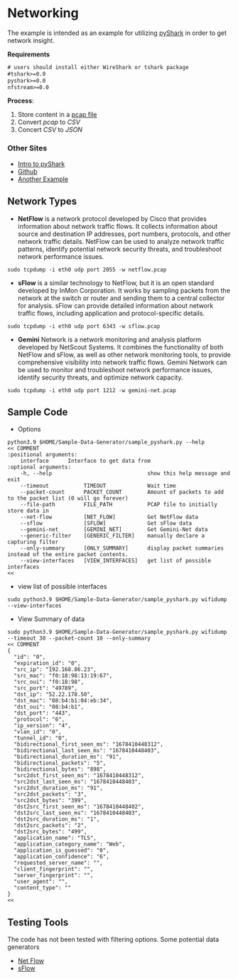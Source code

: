 # Networking 

The example is intended as an example for utilizing [pyShark](https://pypi.org/project/pyshark/) in order to get network
insight.

**Requirements**
```requirements.txt
# users should install either WireShark or tshark package
#tshark>=0.0
pyshark>=0.0
nfstream>=0.0
```

**Process**:
1. Store content in a [pcap file](https://www.reviversoft.com/file-extensions/pcap#:~:text=what%20is%20a.pcap%20file%3F%20The.pcap%20file%20extension%20is,analyzing%20the%20network%20characteristics%20of%20a%20certain%20data.)
2. Convert _pcap_ to _CSV_
3. Concert _CSV_ to _JSON_

### Other Sites
* [Intro to pyShark](https://thepacketgeek.com/pyshark/intro-to-pyshark/)
* [Github](https://github.com/KimiNewt/pyshark)
* [Another Example](https://github.com/Ganeshbg/pyshark)

## Network Types

* **NetFlow** is a network protocol developed by Cisco that provides information about network traffic flows. It collects 
information about source and destination IP addresses, port numbers, protocols, and other network traffic details. 
NetFlow can be used to analyze network traffic patterns, identify potential network security threats, and troubleshoot 
network performance issues.
```shell
sudo tcpdump -i eth0 udp port 2055 -w netflow.pcap
```

* **sFlow** is a similar technology to NetFlow, but it is an open standard developed by InMon Corporation. It works by 
sampling packets from the network at the switch or router and sending them to a central collector for analysis. sFlow 
can provide detailed information about network traffic flows, including application and protocol-specific details. 
```shell
sudo tcpdump -i eth0 udp port 6343 -w sflow.pcap
```

* **Gemini** Network is a network monitoring and analysis platform developed by NetScout Systems. It combines the 
functionality of both NetFlow and sFlow, as well as other network monitoring tools, to provide comprehensive visibility 
into network traffic flows. Gemini Network can be used to monitor and troubleshoot network performance issues, identify 
security threats, and optimize network capacity.
```shell
sudo tcpdump -i eth0 udp port 1212 -w gemini-net.pcap
```

## Sample Code
* Options 
```shell
python3.9 $HOME/Sample-Data-Generator/sample_pyshark.py --help
<< COMMENT
:positional arguments:
    interface      Interface to get data from
:optional arguments:
    -h, --help                              show this help message and exit
    --timeout           TIMEOUT             Wait time
    --packet-count      PACKET_COUNT        Amount of packets to add to the packet list (0 will go forever)
    --file-path         FILE_PATH           PCAP file to initially store data in
    --net-flow          [NET_FLOW]          Get NetFlow data
    --sflow             [SFLOW]             Get sFlow data
    --gemini-net        [GEMINI_NET]        Get Gemini-Net data
    --generic-filter    [GENERIC_FILTER]    manually declare a capturing filter
    --only-summary      [ONLY_SUMMARY]      display packet summaries instead of the entire packet contents.
    --view-interfaces   [VIEW_INTERFACES]   get list of possible interfaces
<<

```

* view list of possible interfaces 
```shell
sudo python3.9 $HOME/Sample-Data-Generator/sample_pyshark.py wifidump --view-interfaces
```

* View Summary of data  
```shell
sudo python3.9 $HOME/Sample-Data-Generator/sample_pyshark.py wifidump --timeout 30 --packet-count 10 --only-summary 
<< COMMENT
{
  "id": "0",
  "expiration_id": "0",
  "src_ip": "192.168.86.23",
  "src_mac": "f0:18:98:13:19:67",
  "src_oui": "f0:18:98",
  "src_port": "49789",
  "dst_ip": "52.22.178.50",
  "dst_mac": "08:b4:b1:04:eb:34",
  "dst_oui": "08:b4:b1",
  "dst_port": "443",
  "protocol": "6",
  "ip_version": "4",
  "vlan_id": "0",
  "tunnel_id": "0",
  "bidirectional_first_seen_ms": "1678410448312",
  "bidirectional_last_seen_ms": "1678410448403",
  "bidirectional_duration_ms": "91",
  "bidirectional_packets": "5",
  "bidirectional_bytes": "898",
  "src2dst_first_seen_ms": "1678410448312",
  "src2dst_last_seen_ms": "1678410448403",
  "src2dst_duration_ms": "91",
  "src2dst_packets": "3",
  "src2dst_bytes": "399",
  "dst2src_first_seen_ms": "1678410448402",
  "dst2src_last_seen_ms": "1678410448403",
  "dst2src_duration_ms": "1",
  "dst2src_packets": "2",
  "dst2src_bytes": "499",
  "application_name": "TLS",
  "application_category_name": "Web",
  "application_is_guessed": "0",
  "application_confidence": "6",
  "requested_server_name": "",
  "client_fingerprint": "",
  "server_fingerprint": "",
  "user_agent": "",
  "content_type": ""
}
<<
```

## Testing Tools
The code has not been tested with filtering options. Some potential data generators 
* [Net Flow](https://www.paessler.com/tools/netflowgenerator)
* [sFlow](https://sflow.net/) 
